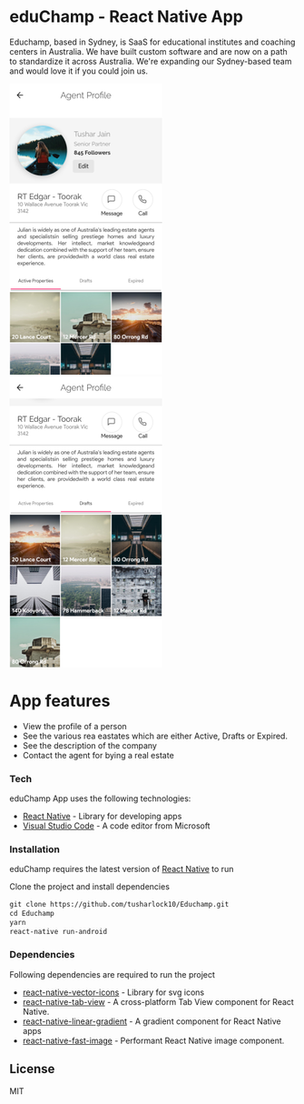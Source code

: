 # eduChamp - React Native App

Educhamp, based in Sydney, is SaaS for educational institutes and coaching centers in Australia. We have built custom software and are now on a path to standardize it across Australia. We're expanding our Sydney-based team and would love it if you could join us.

![Screenshot of the App](https://raw.githubusercontent.com/tusharlock10/Educhamp/master/assets/src_small1.png "Screentshot of the App") ![Screenshot of the App](https://raw.githubusercontent.com/tusharlock10/Educhamp/master/assets/src_small2.png "Screentshot of the App")

# App features

  - View the profile of a person
  - See the various rea eastates which are either Active, Drafts or Expired.
  - See the description of the company
  - Contact the agent for bying a real estate

### Tech

eduChamp App uses the following technologies:

* [React Native](https://facebook.github.io/react-native/) - Library for developing apps
* [Visual Studio Code](https://code.visualstudio.com/) - A code editor from Microsoft

### Installation

eduChamp requires the latest version of [React Native](https://facebook.github.io/react-native/) to run

Clone the project and install dependencies

```
git clone https://github.com/tusharlock10/Educhamp.git
cd Educhamp
yarn
react-native run-android
```

### Dependencies
Following dependencies are required to run the project
* [react-native-vector-icons](https://www.npmjs.com/package/react-native-vector-icons) - Library for svg icons
* [react-native-tab-view](https://www.npmjs.com/package/react-native-tab-view) - A cross-platform Tab View component for React Native.
* [react-native-linear-gradient](https://www.npmjs.com/package/react-native-linear-gradient) - A gradient component for React Native apps
* [react-native-fast-image](https://www.npmjs.com/package/react-native-fast-image) - Performant React Native image component.



License
----
MIT
